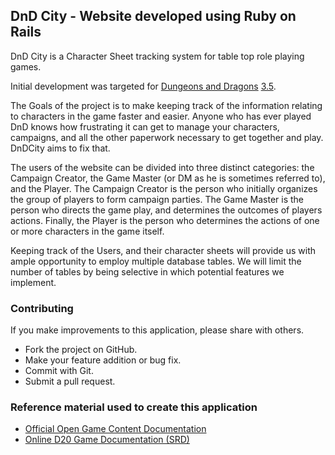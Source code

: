 ## DnD City - Website developed using Ruby on Rails

DnD City is a Character Sheet tracking system for table top role playing games. 

Initial development was targeted for [Dungeons and Dragons](http://en.wikipedia.org/wiki/Dungeons_%26_Dragons) [3.5](http://en.wikipedia.org/wiki/Editions_of_Dungeons_%26_Dragons#Dungeons_.26_Dragons_v3.5).

The Goals of the project is to make keeping track of the information relating to characters in the game faster and easier.  Anyone who has ever played DnD knows how frustrating it can get to manage your characters, campaigns, and all the other paperwork necessary to get together and play. DnDCity aims to fix that. 

The users of the website can be divided into three distinct categories: the Campaign Creator, the Game Master (or DM as he is sometimes referred to), and the Player. The Campaign Creator is the person who initially organizes the group of players to form campaign parties. The Game Master is the person who directs the game play, and determines the outcomes of players actions. Finally, the Player is the person who determines the actions of one or more characters in the game itself. 

Keeping track of the Users, and their character sheets will provide us with ample opportunity to employ multiple database tables. We will limit the number of tables by being selective in which potential features we implement.

### Contributing

If you make improvements to this application, please share with others.

* Fork the project on GitHub.
* Make your feature addition or bug fix.
* Commit with Git.
* Submit a pull request.

### Reference material used to create this application

* [Official Open Game Content Documentation](http://www.wizards.com/default.asp?x=d20/article/srd35)
* [Online D20 Game Documentation (SRD)](http://www.d20srd.org/)




